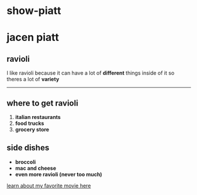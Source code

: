# show-piatt
# jacen piatt
## ravioli
I like ravioli because it can have a lot of **different** things inside of it so theres a lot of **variety**

---

## where to get ravioli

1. **italian restaurants**  
2. **food trucks**  
3. **grocery store**  

## side dishes
- **broccoli**  
- **mac and cheese**  
- **even more ravioli (never too much)**  

[learn about my favorite movie here](./MyMovie.md) 